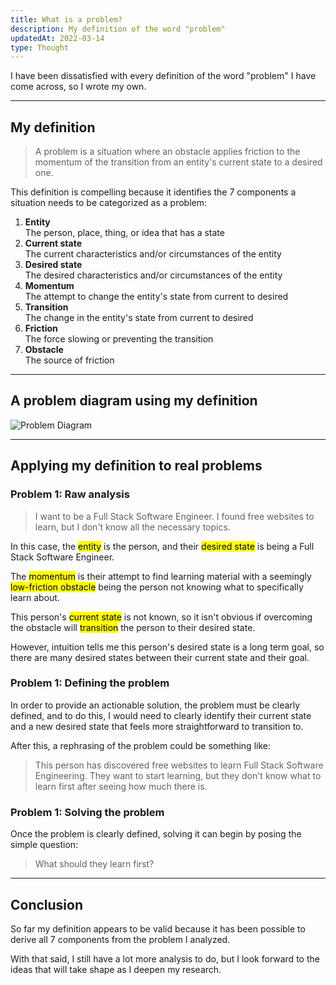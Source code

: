 ```yaml
---
title: What is a problem?
description: My definition of the word "problem"
updatedAt: 2022-03-14
type: Thought
---
```


I have been dissatisfied with every definition of the word "problem" I have come across, so I wrote my own.

---

## My definition

> A problem is a situation where an obstacle applies friction to the momentum of the transition from an entity's current state to a desired one.

This definition is compelling because it identifies the 7 components a situation needs to be categorized as a problem:

1. **Entity** <br>The person, place, thing, or idea that has a state
2. **Current state** <br>The current characteristics and/or circumstances of the entity
3. **Desired state** <br>The desired characteristics and/or circumstances of the entity
4. **Momentum** <br>The attempt to change the entity's state from current to desired
5. **Transition** <br>The change in the entity's state from current to desired
6. **Friction** <br>The force slowing or preventing the transition
7. **Obstacle** <br>The source of friction

---

## A problem diagram using my definition

![Problem Diagram](/img/what-is-a-problem/problem-diagram.svg "Problem Diagram")

---

## Applying my definition to real problems

### Problem 1: Raw analysis

> I want to be a Full Stack Software Engineer. I found free websites to learn, but I don't know all the necessary topics.

In this case, the <mark>entity</mark> is the person, and their <mark>desired state</mark> is being a Full Stack Software Engineer.

The <mark>momentum</mark> is their attempt to find learning material with a seemingly <mark>low-friction obstacle</mark> being the person not knowing what to specifically learn about.

This person's <mark>current state</mark> is not known, so it isn't obvious if overcoming the obstacle will <mark>transition</mark> the person to their desired state.

However, intuition tells me this person's desired state is a long term goal, so there are many desired states between their current state and their goal.

### Problem 1: Defining the problem

In order to provide an actionable solution, the problem must be clearly defined, and to do this, I would need to clearly identify their current state and a new desired state that feels more straightforward to transition to.

After this, a rephrasing of the problem could be something like:

> This person has discovered free websites to learn Full Stack Software Engineering. They want to start learning, but they don't know what to learn first after seeing how much there is.

### Problem 1: Solving the problem

Once the problem is clearly defined, solving it can begin by posing the simple question:

> What should they learn first?

---

## Conclusion

So far my definition appears to be valid because it has been possible to derive all 7 components from the problem I analyzed.

With that said, I still have a lot more analysis to do, but I look forward to the ideas that will take shape as I deepen my research.
